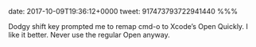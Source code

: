 date: 2017-10-09T19:36:12+0000
tweet: 917473793722941440
%%%

Dodgy shift key prompted me to remap cmd-o to Xcode’s Open Quickly. I like it better. Never use the regular Open anyway.
